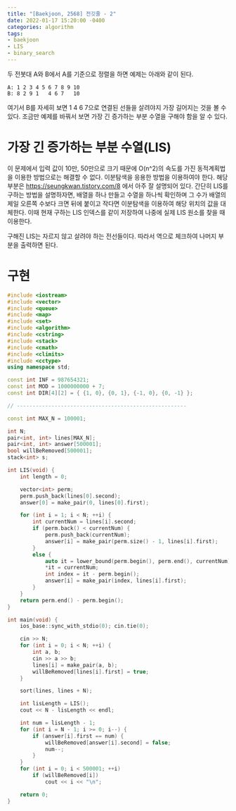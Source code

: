 ```yaml
---
title: "[Baekjoon, 2568] 전깃줄 - 2"
date: 2022-01-17 15:20:00 -0400
categories: algorithm 
tags:
- baekjoon 
- LIS 
- binary_search 
---
```


두 전봇대 A와 B에서 A를 기준으로 정렬을 하면 예제는 아래와 같이 된다.
```
A: 1 2 3 4 5 6 7 8 9 10
B: 8 2 9 1   4 6 7   10
```
여기서 B를 자세히 보면 1 4 6 7으로 연결된 선들을 살려야지 가장 길어지는 것을 볼 수 있다. 조금만 예제를 바꿔서 보면 가장 긴 증가하는 부분 수열을 구해야 함을 알 수 있다.

# 가장 긴 증가하는 부분 수열(LIS)
이 문제에서 입력 값이 10만, 50만으로 크기 때문에 O(n^2)의 속도를 가진 동적계획법을 이용한 방법으로는 해결할 수 없다. 
이분탐색을 응용한 방법을 이용하여야 한다. 해당 부분은 https://seungkwan.tistory.com/8 에서 아주 잘 설명되어 있다. 
간단히 LIS를 구하는 방법을 설명하자면, 배열을 하나 만들고 수열을 하나씩 확인하며 그 수가 배열의 제일 오른쪽 수보다 크면 뒤에 붙이고 작다면 이분탐색을 이용하여 해당 위치의 값을 대체한다.
이때 현재 구하는 LIS 인덱스를 같이 저장하여 나중에 실제 LIS 원소를 찾을 때 이용한다.

구해진 LIS는 자르지 않고 살려야 하는 전선들이다. 따라서 역으로 체크하여 나머지 부분을 출력하면 된다.

# 구현 

```cpp
#include <iostream>
#include <vector>
#include <queue>
#include <map>
#include <set>
#include <algorithm>
#include <cstring>
#include <stack>
#include <cmath>
#include <climits>
#include <cctype>
using namespace std;

const int INF = 987654321;
const int MOD = 1000000000 + 7;
const int DIR[4][2] = { {1, 0}, {0, 1}, {-1, 0}, {0, -1} };

// ------------------------------------------------------

const int MAX_N = 100001;

int N;
pair<int, int> lines[MAX_N];
pair<int, int> answer[500001];
bool willBeRemoved[500001];
stack<int> s;

int LIS(void) {
	int length = 0;

	vector<int> perm;
	perm.push_back(lines[0].second);
	answer[0] = make_pair(0, lines[0].first);

	for (int i = 1; i < N; ++i) {
		int currentNum = lines[i].second;
		if (perm.back() < currentNum) {
			perm.push_back(currentNum);
			answer[i] = make_pair(perm.size() - 1, lines[i].first);
		}
		else {
			auto it = lower_bound(perm.begin(), perm.end(), currentNum);
            *it = currentNum;
			int index = it - perm.begin();
			answer[i] = make_pair(index, lines[i].first);
		}
	}
	return perm.end() - perm.begin();
}

int main(void) {
	ios_base::sync_with_stdio(0); cin.tie(0);

	cin >> N;
	for (int i = 0; i < N; ++i) {
		int a, b;
		cin >> a >> b;
		lines[i] = make_pair(a, b);
		willBeRemoved[lines[i].first] = true;
	}

	sort(lines, lines + N);

	int lisLength = LIS();
	cout << N - lisLength << endl;

	int num = lisLength - 1;
	for (int i = N - 1; i >= 0; i--) {
		if (answer[i].first == num) {
			willBeRemoved[answer[i].second] = false;
			num--;
		}
	}
	for (int i = 0; i < 500001; ++i) 
		if (willBeRemoved[i])
			cout << i << "\n";

	return 0;
}

```

